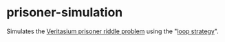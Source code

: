 # prisoner-simulation

Simulates the [Veritasium prisoner riddle problem](https://www.youtube.com/watch?v=iSNsgj1OCLA) using the "[loop strategy](https://youtu.be/iSNsgj1OCLA?t=187)".
